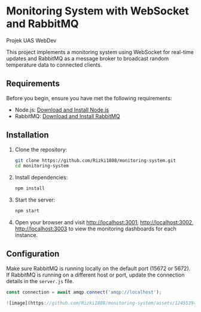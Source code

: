 # Monitoring System with WebSocket and RabbitMQ
Projek UAS WebDev

This project implements a monitoring system using WebSocket for real-time updates and RabbitMQ as a message broker to broadcast random temperature data to connected clients.

## Requirements

Before you begin, ensure you have met the following requirements:

- Node.js: [Download and Install Node.js](https://nodejs.org/)
- RabbitMQ: [Download and Install RabbitMQ](https://www.rabbitmq.com/download.html)

## Installation

1. Clone the repository:

    ```bash
    git clone https://github.com/Rizki1808/monitoring-system.git
    cd monitoring-system
    ```

2. Install dependencies:

    ```bash
    npm install
    ```

3. Start the server:

    ```bash
    npm start
    ```

4. Open your browser and visit 
[http://localhost:3001](http://localhost:3001), 
[http://localhost:3002](http://localhost:3002), 
[http://localhost:3003](http://localhost:3003) 
to view the monitoring dashboards for each instance.

## Configuration

Make sure RabbitMQ is running locally on the default port (15672 or 5672). If RabbitMQ is running on a different host or port, update the connection details in the `server.js` file.

```javascript
const connection = await amqp.connect('amqp://localhost');

![image](https://github.com/Rizki1808/monitoring-system/assets/124553947/df0305d0-2b72-4209-a2a8-864dca32ec69)

